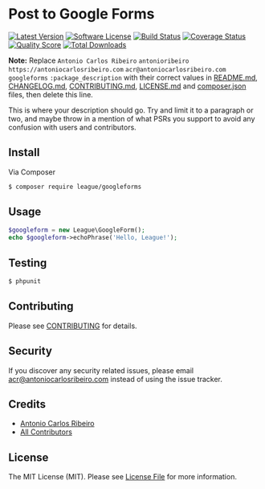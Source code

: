# Post to Google Forms

[![Latest Version](https://img.shields.io/github/release/antonioribeiro/googleforms.svg?style=flat-square)](https://github.com/antonioribeiro/googleforms/releases)
[![Software License](https://img.shields.io/badge/license-MIT-brightgreen.svg?style=flat-square)](LICENSE.md)
[![Build Status](https://img.shields.io/travis/antonioribeiro/googleforms/master.svg?style=flat-square)](https://travis-ci.org/antonioribeiro/googleforms)
[![Coverage Status](https://img.shields.io/scrutinizer/coverage/g/antonioribeiro/googleforms.svg?style=flat-square)](https://scrutinizer-ci.com/g/antonioribeiro/googleforms/code-structure)
[![Quality Score](https://img.shields.io/scrutinizer/g/antonioribeiro/googleforms.svg?style=flat-square)](https://scrutinizer-ci.com/g/antonioribeiro/googleforms)
[![Total Downloads](https://img.shields.io/packagist/dt/league/googleforms.svg?style=flat-square)](https://packagist.org/packages/league/googleforms)

**Note:** Replace ```Antonio Carlos Ribeiro``` ```antonioribeiro``` ```https://antoniocarlosribeiro.com``` ```acr@antoniocarlosribeiro.com``` ```googleforms``` ```:package_description``` with their correct values in [README.md](README.md), [CHANGELOG.md](CHANGELOG.md), [CONTRIBUTING.md](CONTRIBUTING.md), [LICENSE.md](LICENSE.md) and [composer.json](composer.json) files, then delete this line.

This is where your description should go. Try and limit it to a paragraph or two, and maybe throw in a mention of what
PSRs you support to avoid any confusion with users and contributors.

## Install

Via Composer

``` bash
$ composer require league/googleforms
```

## Usage

``` php
$googleform = new League\GoogleForm();
echo $googleform->echoPhrase('Hello, League!');
```

## Testing

``` bash
$ phpunit
```

## Contributing

Please see [CONTRIBUTING](CONTRIBUTING.md) for details.

## Security

If you discover any security related issues, please email acr@antoniocarlosribeiro.com instead of using the issue tracker.

## Credits

- [Antonio Carlos Ribeiro](https://github.com/antonioribeiro)
- [All Contributors](../../contributors)

## License

The MIT License (MIT). Please see [License File](LICENSE.md) for more information.
